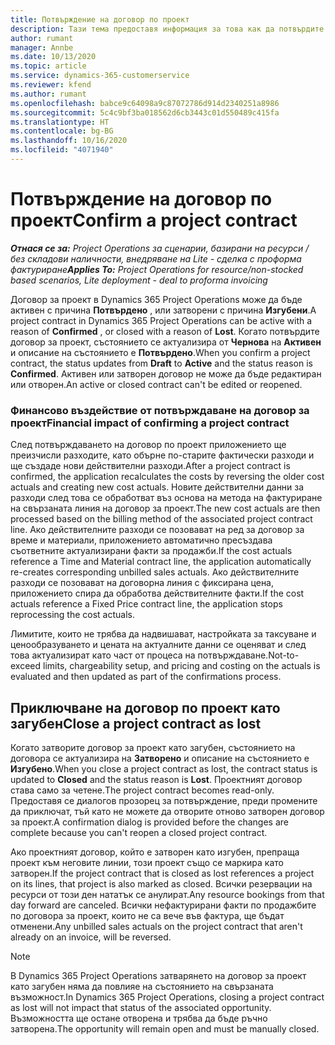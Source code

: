 ```yaml
---
title: Потвърждение на договор по проект
description: Тази тема предоставя информация за това как да потвърдите договор в Project Operations.
author: rumant
manager: Annbe
ms.date: 10/13/2020
ms.topic: article
ms.service: dynamics-365-customerservice
ms.reviewer: kfend
ms.author: rumant
ms.openlocfilehash: babce9c64098a9c87072786d914d2340251a8986
ms.sourcegitcommit: 5c4c9bf3ba018562d6cb3443c01d550489c415fa
ms.translationtype: HT
ms.contentlocale: bg-BG
ms.lasthandoff: 10/16/2020
ms.locfileid: "4071940"
---
```

# <a name="confirm-a-project-contract"></a><span data-ttu-id="9ce9f-103">Потвърждение на договор по проект</span><span class="sxs-lookup"><span data-stu-id="9ce9f-103">Confirm a project contract</span></span>

<span data-ttu-id="9ce9f-104">_**Отнася се за:** Project Operations за сценарии, базирани на ресурси / без складови наличности, внедряване на Lite - сделка с проформа фактуриране_</span><span class="sxs-lookup"><span data-stu-id="9ce9f-104">_**Applies To:** Project Operations for resource/non-stocked based scenarios, Lite deployment - deal to proforma invoicing_</span></span>

<span data-ttu-id="9ce9f-105">Договор за проект в Dynamics 365 Project Operations може да бъде активен с причина **Потвърдено** , или затворени с причина **Изгубени**.</span><span class="sxs-lookup"><span data-stu-id="9ce9f-105">A project contract in Dynamics 365 Project Operations can be active with a reason of **Confirmed** , or closed with a reason of **Lost**.</span></span> <span data-ttu-id="9ce9f-106">Когато потвърдите договор за проект, състоянието се актуализира от **Чернова** на **Активен** и описание на състоянието е **Потвърдено**.</span><span class="sxs-lookup"><span data-stu-id="9ce9f-106">When you confirm a project contract, the status updates from **Draft** to **Active** and the status reason is **Confirmed**.</span></span> <span data-ttu-id="9ce9f-107">Активен или затворен договор не може да бъде редактиран или отворен.</span><span class="sxs-lookup"><span data-stu-id="9ce9f-107">An active or closed contract can't be edited or reopened.</span></span> 

### <a name="financial-impact-of-confirming-a-project-contract"></a><span data-ttu-id="9ce9f-108">Финансово въздействие от потвърждаване на договор за проект</span><span class="sxs-lookup"><span data-stu-id="9ce9f-108">Financial impact of confirming a project contract</span></span>

<span data-ttu-id="9ce9f-109">След потвърждаването на договор по проект приложението ще преизчисли разходите, като обърне по-старите фактически разходи и ще създаде нови действителни разходи.</span><span class="sxs-lookup"><span data-stu-id="9ce9f-109">After a project contract is confirmed, the application recalculates the costs by reversing the older cost actuals and creating new cost actuals.</span></span> <span data-ttu-id="9ce9f-110">Новите действителни данни за разходи след това се обработват въз основа на метода на фактуриране на свързаната линия на договор за проект.</span><span class="sxs-lookup"><span data-stu-id="9ce9f-110">The new cost actuals are then processed based on the billing method of the associated project contract line.</span></span> <span data-ttu-id="9ce9f-111">Ако действителните разходи се позовават на ред за договор за време и материали, приложението автоматично пресъздава съответните актуализирани факти за продажби.</span><span class="sxs-lookup"><span data-stu-id="9ce9f-111">If the cost actuals reference a Time and Material contract line, the application automatically re-creates corresponding unbilled sales actuals.</span></span> <span data-ttu-id="9ce9f-112">Ако действителните разходи се позовават на договорна линия с фиксирана цена, приложението спира да обработва действителните факти.</span><span class="sxs-lookup"><span data-stu-id="9ce9f-112">If the cost actuals reference a Fixed Price contract line, the application stops reprocessing the cost actuals.</span></span>

<span data-ttu-id="9ce9f-113">Лимитите, които не трябва да надвишават, настройката за таксуване и ценообразуването и цената на актуалните данни се оценяват и след това актуализират като част от процеса на потвърждаване.</span><span class="sxs-lookup"><span data-stu-id="9ce9f-113">Not-to-exceed limits, chargeability setup, and pricing and costing on the actuals is evaluated and then updated as part of the confirmations process.</span></span>

## <a name="close-a-project-contract-as-lost"></a><span data-ttu-id="9ce9f-114">Приключване на договор по проект като загубен</span><span class="sxs-lookup"><span data-stu-id="9ce9f-114">Close a project contract as lost</span></span>

<span data-ttu-id="9ce9f-115">Когато затворите договор за проект като загубен, състоянието на договора се актуализира на **Затворено** и описание на състоянието е **Изгубено**.</span><span class="sxs-lookup"><span data-stu-id="9ce9f-115">When you close a project contract as lost, the contract status is updated to **Closed** and the status reason is **Lost**.</span></span> <span data-ttu-id="9ce9f-116">Проектният договор става само за четене.</span><span class="sxs-lookup"><span data-stu-id="9ce9f-116">The project contract becomes read-only.</span></span> <span data-ttu-id="9ce9f-117">Предоставя се диалогов прозорец за потвърждение, преди промените да приключат, тъй като не можете да отворите отново затворен договор за проект.</span><span class="sxs-lookup"><span data-stu-id="9ce9f-117">A confirmation dialog is provided before the changes are complete because you can't reopen a closed project contract.</span></span>

<span data-ttu-id="9ce9f-118">Ако проектният договор, който е затворен като изгубен, препраща проект към неговите линии, този проект също се маркира като затворен.</span><span class="sxs-lookup"><span data-stu-id="9ce9f-118">If the project contract that is closed as lost references a project on its lines, that project is also marked as closed.</span></span> <span data-ttu-id="9ce9f-119">Всички резервации на ресурси от този ден нататък се анулират.</span><span class="sxs-lookup"><span data-stu-id="9ce9f-119">Any resource bookings from that day forward are canceled.</span></span> <span data-ttu-id="9ce9f-120">Всички нефактурирани факти по продажбите по договора за проект, които не са вече във фактура, ще бъдат отменени.</span><span class="sxs-lookup"><span data-stu-id="9ce9f-120">Any unbilled sales actuals on the project contract that aren't already on an invoice, will be reversed.</span></span>

> [!NOTE]
> <span data-ttu-id="9ce9f-121">В Dynamics 365 Project Operations затварянето на договор за проект като загубен няма да повлияе на състоянието на свързаната възможност.</span><span class="sxs-lookup"><span data-stu-id="9ce9f-121">In Dynamics 365 Project Operations, closing a project contract as lost will not impact that status of the associated opportunity.</span></span> <span data-ttu-id="9ce9f-122">Възможността ще остане отворена и трябва да бъде ръчно затворена.</span><span class="sxs-lookup"><span data-stu-id="9ce9f-122">The opportunity will remain open and must be manually closed.</span></span>
